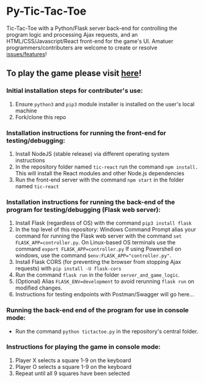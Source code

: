 # Py-Tic-Tac-Toe #
Tic-Tac-Toe with a Python/Flask server back-end for controlling the program logic and processing Ajax requests, and an HTML/CSS/Javascript/React front-end for the game's UI. Amatuer programmers/contributers are welcome to create or resolve [issues/features](https://github.com/bmdvpanga/tictactoe/issues)!

## To play the game please visit [here](https://www.cool-free-games.com/tic-tac-toe)! ##

### Initial installation steps for contributer's use: ###

1) Ensure `python3` and `pip3` module installer is installed on the user's local machine
2) Fork/clone this repo

### Installation instructions for running the front-end for testing/debugging: ###

1) Install NodeJS (stable release) via different operating system instructions
2) In the repository folder named `tic-react` run the command `npm install.` This will install the React modules and other Node.js dependencies
3) Run the front-end server with the command `npm start` in the folder named `tic-react`

### Installation instructions for running the back-end of the program for testing/debugging (Flask web server): ###

1) Install Flask (regardless of OS) with the command `pip3 install flask`
2) In the top level of this repository: Windows Command Prompt alias your command for running the Flask web server with the command `set FLASK_APP=controller.py`. On Linux-based OS terminals use the command `export FLASK_APP=controller.py`
If using Powershell on windows, use the command `$env:FLASK_APP="controller.py"`. 
3) Install Flask CORS (for preventing the browser from stopping Ajax requests) with `pip install -U flask-cors`
4) Run the command `flask run` in the folder `server_and_game_logic`. 
5) (Optional) Alias `FLASK_ENV=development` to avoid rerunning `flask run` on modified changes.
6) Instructions for testing endpoints with Postman/Swagger will go here...

### Running the back-end end of the program for use in console mode: ###
* Run the command `python tictactoe.py` in the repository's central folder.

### Instructions for playing the game in console mode: ###
1) Player X selects a square 1-9 on the keyboard
2) Player O selects a square 1-9 on the keyboard
3) Repeat until all 9 squares have been selected
